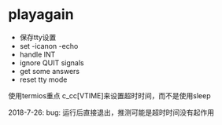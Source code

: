 # playagain
- 保存tty设置
- set -icanon -echo
- handle INT
- ignore QUIT signals
- get some answers
- reset tty mode

使用termios重点 c_cc[VTIME]来设置超时时间，而不是使用sleep

2018-7-26:
bug: 运行后直接退出，推测可能是超时时间没有起作用
